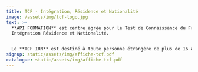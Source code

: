 ```yaml
---
title: T﻿CF - Intégration, Résidence et Nationalité
image: /assets/img/tcf-logo.jpg
text: >-
  **API FORMATION** est centre agréé pour le Test de Connaissance du Français-
  Intégration Résidence et Nationalité. 


  Le **TCF IRN** est destiné à toute personne étrangère de plus de 16 ans souhaitant valider son niveau de français.
signup: static/assets/img/affiche-tcf.pdf
catalogue: static/assets/img/affiche-tcf.pdf
---
```

